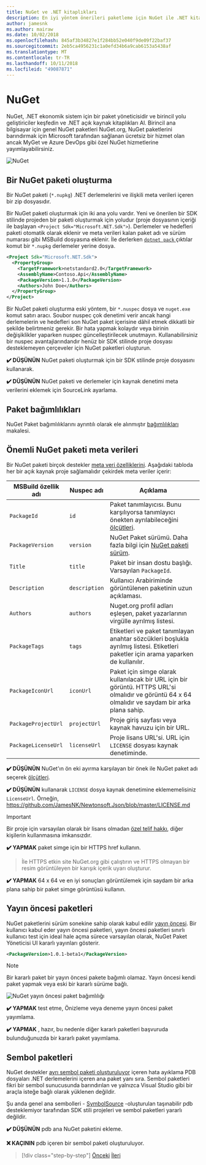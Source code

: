 ```yaml
---
title: NuGet ve .NET kitaplıkları
description: En iyi yöntem önerileri paketleme için NuGet ile .NET kitaplıkları.
author: jamesnk
ms.author: mairaw
ms.date: 10/02/2018
ms.openlocfilehash: 845af3b34827e1f284bb52e040f9de09f22baf37
ms.sourcegitcommit: 2eb5ca4956231c1a0efd34b6a9cab6153a5438af
ms.translationtype: MT
ms.contentlocale: tr-TR
ms.lasthandoff: 10/11/2018
ms.locfileid: "49087871"
---
```

# <a name="nuget"></a>NuGet

NuGet, .NET ekonomik sistem için bir paket yöneticisidir ve birincil yolu geliştiriciler keşfedin ve .NET açık kaynak kitaplıkları Al. Birincil ana bilgisayar için genel NuGet paketleri NuGet.org, NuGet paketlerini barındırmak için Microsoft tarafından sağlanan ücretsiz bir hizmet olan ancak MyGet ve Azure DevOps gibi özel NuGet hizmetlerine yayımlayabilirsiniz.

![NuGet](./media/nuget/nuget-logo.png "NuGet")

## <a name="create-a-nuget-package"></a>Bir NuGet paketi oluşturma

Bir NuGet paketi (`*.nupkg`) .NET derlemelerini ve ilişkili meta verileri içeren bir zip dosyasıdır.

Bir NuGet paketi oluşturmak için iki ana yolu vardır. Yeni ve önerilen bir SDK stilinde projeden bir paketi oluşturmak için yoludur (proje dosyasının içeriği ile başlayan `<Project Sdk="Microsoft.NET.Sdk">`). Derlemeler ve hedefleri paketi otomatik olarak eklenir ve meta verileri kalan paket adı ve sürüm numarası gibi MSBuild dosyasına eklenir. İle derlerken [ `dotnet pack` ](../../core/tools/dotnet-pack.md) çıktılar komut bir `*.nupkg` derlemeler yerine dosya.

```xml
<Project Sdk="Microsoft.NET.Sdk">
  <PropertyGroup>
    <TargetFramework>netstandard2.0</TargetFramework>
    <AssemblyName>Contoso.Api</AssemblyName>
    <PackageVersion>1.1.0</PackageVersion>
    <Authors>John Doe</Authors>
  </PropertyGroup>
</Project>
```

Bir NuGet paketi oluşturma eski yöntem, bir `*.nuspec` dosya ve `nuget.exe` komut satırı aracı. Soubor nuspec çok denetimi verir ancak hangi derlemelerin ve hedefleri son NuGet paket içerisine dâhil etmek dikkatli bir şekilde belirtmeniz gerekir. Bir hata yapmak kolaydır veya birinin değişiklikler yaparken nuspec güncelleştirilecek unutmayın. Kullanabilirsiniz bir nuspec avantajlarındandır henüz bir SDK stilinde proje dosyası desteklemeyen çerçeveler için NuGet paketleri oluşturun.

**✔️ DÜŞÜNÜN** NuGet paketi oluşturmak için bir SDK stilinde proje dosyasını kullanarak.

**✔️ DÜŞÜNÜN** NuGet paketi ve derlemeler için kaynak denetimi meta verilerini eklemek için SourceLink ayarlama.

## <a name="package-dependencies"></a>Paket bağımlılıkları

NuGet Paket bağımlılıklarını ayrıntılı olarak ele alınmıştır [bağımlılıkları](./dependencies.md) makalesi.

## <a name="important-nuget-package-metadata"></a>Önemli NuGet paketi meta verileri

Bir NuGet paketi birçok destekler [meta veri özelliklerini](/nuget/reference/nuspec). Aşağıdaki tabloda her bir açık kaynak proje sağlamalıdır çekirdek meta veriler içerir:

| MSBuild özellik adı              | Nuspec adı              | Açıklama  |
| ---------------------------------- | ------------------------ | ------------ |
| `PackageId`                        | `id`                       | Paket tanımlayıcısı. Bunu karşılıyorsa tanımlayıcı önekten ayrılabileceğini [ölçütleri](/nuget/reference/id-prefix-reservation). |
| `PackageVersion`                   | `version`                  | NuGet Paket sürümü. Daha fazla bilgi için [NuGet paketi sürüm](./versioning.md#nuget-package-version).             |
| `Title`                            | `title`                    | Paket bir insan dostu başlığı. Varsayılan `PackageId`.             |
| `Description`                      | `description`              | Kullanıcı Arabiriminde görüntülenen paketinin uzun açıklaması.             |
| `Authors`                          | `authors`                  | Nuget.org profil adları eşleşen, paket yazarlarının virgülle ayrılmış listesi.             |
| `PackageTags`                      | `tags`                     | Etiketleri ve paket tanımlayan anahtar sözcükleri boşlukla ayrılmış listesi. Etiketleri paketler için arama yaparken de kullanılır.             |
| `PackageIconUrl`                   | `iconUrl`                  | Paket için simge olarak kullanılacak bir URL için bir görüntü. HTTPS URL'si olmalıdır ve görüntü 64 x 64 olmalıdır ve saydam bir arka plana sahip.             |
| `PackageProjectUrl`                | `projectUrl`               | Proje giriş sayfası veya kaynak havuzu için bir URL.             |
| `PackageLicenseUrl`                | `licenseUrl`               | Proje lisans URL'si. URL için `LICENSE` dosyası kaynak denetiminde.             |

**✔️ DÜŞÜNÜN** NuGet'ın ön eki ayırma karşılayan bir önek ile NuGet paket adı seçerek [ölçütleri](/nuget/reference/id-prefix-reservation).

**✔️ DÜŞÜNÜN** kullanarak `LICENSE` dosya kaynak denetimine eklememelisiniz `LicenseUrl`. Örneğin, https://github.com/JamesNK/Newtonsoft.Json/blob/master/LICENSE.md

> [!IMPORTANT]
> Bir proje için varsayılan olarak bir lisans olmadan [özel telif hakkı](https://choosealicense.com/no-permission/), diğer kişilerin kullanmasına imkansızdır.

**✔️ YAPMAK** paket simge için bir HTTPS href kullanın.

> İle HTTPS etkin site NuGet.org gibi çalıştırın ve HTTPS olmayan bir resim görüntüleyen bir karışık içerik uyarı oluşturur.

**✔️ YAPMAK** 64 x 64 ve en iyi sonuçları görüntülemek için saydam bir arka plana sahip bir paket simge görüntüsü kullanın.

## <a name="pre-release-packages"></a>Yayın öncesi paketleri

NuGet paketlerini sürüm sonekine sahip olarak kabul edilir [yayın öncesi](/nuget/create-packages/prerelease-packages). Bir kullanıcı kabul eder yayın öncesi paketleri, yayın öncesi paketleri sınırlı kullanıcı test için ideal hale açma sürece varsayılan olarak, NuGet Paket Yöneticisi UI kararlı yayınları gösterir.

```xml
<PackageVersion>1.0.1-beta1</PackageVersion>
```

> [!NOTE]
> Bir kararlı paket bir yayın öncesi pakete bağımlı olamaz. Yayın öncesi kendi paket yapmak veya eski bir kararlı sürüme bağlı.

![NuGet yayın öncesi paket bağımlılığı](./media/nuget/nuget-prerelease-package.png "NuGet yayın öncesi paket bağımlılığı")

**✔️ YAPMAK** test etme, Önizleme veya deneme yayın öncesi paket yayımlama.

**✔️ YAPMAK** , hazır, bu nedenle diğer kararlı paketleri başvuruda bulunduğunuzda bir kararlı paket yayımlama.

## <a name="symbol-packages"></a>Sembol paketleri

NuGet destekler [ayrı sembol paketi oluşturuluyor](/nuget/create-packages/symbol-packages) içeren hata ayıklama PDB dosyaları .NET derlemelerini içeren ana paket yanı sıra. Sembol paketleri fikri bir sembol sunucusunda barındırılan ve yalnızca Visual Studio gibi bir araçla isteğe bağlı olarak yüklenen değildir.

Şu anda genel ana sembolleri - [SymbolSource](http://www.symbolsource.org/) -oluşturulan taşınabilir pdb desteklemiyor tarafından SDK stili projeleri ve sembol paketleri yararlı değildir.

**✔️ DÜŞÜNÜN** pdb ana NuGet paketini ekleme.

**❌ KAÇININ** pdb içeren bir sembol paketi oluşturuluyor.

>[!div class="step-by-step"]
[Önceki](./strong-naming.md)
[İleri](./dependencies.md)
